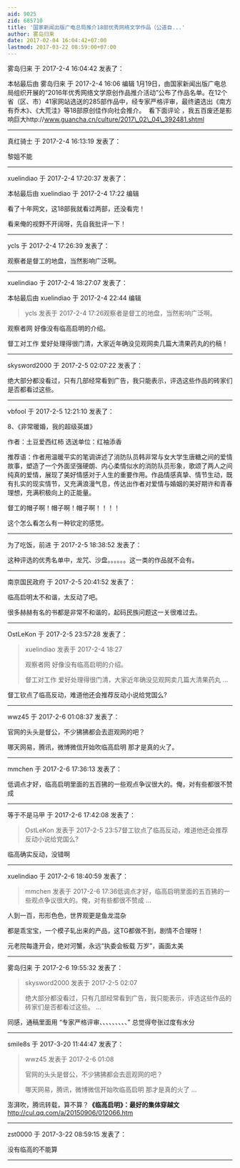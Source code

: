 ```yaml
---
aid: 9025
zid: 685710
title: '国家新闻出版广电总局推介18部优秀网络文学作品（公道自...'
author: 雾岛归来
date: 2017-02-04 16:04:42+07:00
lastmod: 2017-03-22 08:59:00+07:00
---
```


雾岛归来 于 2017-2-4 16:04:42 发表了：

本帖最后由 雾岛归来 于 2017-2-4 16:06 编辑 1月19日，由国家新闻出版广电总局组织开展的“2016年优秀网络文学原创作品推介活动”公布了作品名单。在12个省（区、市）41家网站选送的285部作品中，经专家严格评审，最终遴选出《南方有乔木》、《大荒洼》等18部原创佳作向社会推介。  看下面评论 ，我五百废还是影响巨大http://www.guancha.cn/culture/2017\_02\_04\_392481.shtml

---------

真红骑士 于 2017-2-4 16:13:19 发表了：

黎姐不能

---------

xuelindiao 于 2017-2-4 17:20:37 发表了：

本帖最后由 xuelindiao 于 2017-2-4 17:22 编辑 

看了十年网文，这18部我就看过两部，还没看完！

看来俺的视野不开阔呀，先自我批评一下！

---------

ycls 于 2017-2-4 17:26:39 发表了：

观察者是督工的地盘，当然影响广泛啊。

---------

xuelindiao 于 2017-2-4 18:27:07 发表了：

本帖最后由 xuelindiao 于 2017-2-4 22:44 编辑 


> 
> ycls 发表于 2017-2-4 17:26观察者是督工的地盘，当然影响广泛啊。



观察者网 好像没有临高启明的介绍。

督工对工作 爱好处理得很门清，大家近年确没见观网卖几篇大清果药丸的约稿！

---------

skysword2000 于 2017-2-5 02:07:22 发表了：

绝大部分都没看过，只有几部经常看到广告，我只能表示，评选这些作品的砖家们是否都看过这些。

---------

vbfool 于 2017-2-5 12:21:10 发表了：

8、《非常暖婚，我的超级英雄》

作者：土豆爱西红柿 选送单位：红袖添香

推荐语：作者用温暖平实的笔调讲述了消防队员韩非常与女大学生唐糖之间的爱情故事，塑造了一个外面坚强硬朗、内心柔情似水的消防队员形象，歌颂了两人之间纯真的爱情，展现了美好情感对于人生的重要作用。作品情感真挚、情节生动，既有扎实的现实情节，又充满浪漫气息，传达出作者对爱情与婚姻的美好期许和青春理想，充满积极向上的正能量。 

督工的帽子啊！帽子啊！帽子啊！！！！

这个怎么看怎么有一种钦定的感觉。

---------

为了吃饭，前进 于 2017-2-5 18:38:52 发表了：

这种评选的优秀名单中，龙咒、沙盘。。。。。。这一类的作品就不会有。

---------

南京国民政府 于 2017-2-5 20:41:52 发表了：

临高启明太不和谐，太反动了吧。

很多赫赫有名的书都是非常不和谐的，起码民族问题这一关很难过去。

---------

OstLeKon 于 2017-2-5 23:57:28 发表了：

> xuelindiao 发表于 2017-2-4 18:27
> 
> 观察者网 好像没有临高启明的介绍。
> 
> 督工对工作 爱好处理得很门清，大家近年确没见观网卖几篇大清果药丸 ...



督工钦点了临高反动，难道他还会推荐反动小说给党国么?

---------

wwz45 于 2017-2-6 01:08:37 发表了：

官网的头头是督公，不少狒狒都会去逛观网的吧？ 

哪天网易，腾讯，微博微信开始吹临高启明 那才是真的火了。

---------

mmchen 于 2017-2-6 17:36:13 发表了：

低调点才好，临高启明里面的五百狒的一些观点争议很大的。俺，对有些都很不赞成

---------

等于不是马甲 于 2017-2-6 17:42:08 发表了：

> OstLeKon 发表于 2017-2-5 23:57督工钦点了临高反动，难道他还会推荐反动小说给党国么?



临高确实反动，没错啊

---------

xuelindiao 于 2017-2-6 18:40:59 发表了：

> mmchen 发表于 2017-2-6 17:36低调点才好，临高启明里面的五百狒的一些观点争议很大的。俺，对有些都很不赞成 ...



人到一百，形形色色，世界观更是鱼龙混杂

都是乖宝宝，一个模子轧出来的产品，这TG都做不到，剧情不合理呀！

元老院每逢开会，绝对河蟹，永远“执委会板载 万岁”，画面太美

---------

雾岛归来 于 2017-2-6 19:55:32 发表了：

> skysword2000 发表于 2017-2-5 02:07
> 
> 绝大部分都没看过，只有几部经常看到广告，我只能表示，评选这些作品的砖家们是否都看过这些。 ...



同感，通稿里面用 “专家严格评审、、、、、、、、、” 总觉得夸张过度有水分

---------

smile8s 于 2017-3-20 11:44:47 发表了：

> wwz45 发表于 2017-2-6 01:08
> 
> 官网的头头是督公，不少狒狒都会去逛观网的吧？ 
> 
> 哪天网易，腾讯，微博微信开始吹临高启明 那才是真的火了 ...



澎湃吹，腾讯转载，算不算？**《临高启明》：最好的集体穿越文**http://cul.qq.com/a/20150906/012066.htm

---------

zst0000 于 2017-3-22 08:59:15 发表了：

没有临高的不能算

---------


